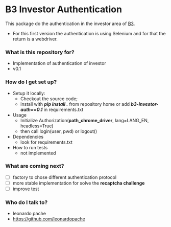 # B3 Investor Authentication #

This package do the authentication in the investor area of [B3](https://cei.b3.com.br/). 
- For this first version the authentication is using Selenium and for that the return is a webdriver. 

### What is this repository for? ###

* Implementation of authentication of investor
* v0.1

### How do I get set up? ###

* Setup it locally:
  - Checkout the source code;
  - install with ***pip install .*** from repository home or add ***b3-investor-auth==0.1*** in requirements.txt
* Usage
  - Initialize Authorization(**path_chrome_driver**, lang=LANG_EN, headless=True)
  - then call login(user, pwd) or logout()
* Dependencies
  - look for requirements.txt 
* How to run tests
  - not implemented 
  
### What are coming next? ###
- [ ] factory to chose different authentication protocol
- [ ] more stable implementation for solve the **recaptcha challenge**
- [ ] improve test

### Who do I talk to? ###

* leonardo pache
* https://github.com/leonardopache

